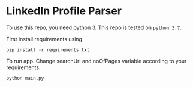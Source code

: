 # LinkedIn Profile Parser
To use this repo, you need python 3. This repo is tested on `python 3.7`.

First install requirements using
```
pip install -r requirements.txt
```
To run app. Change searchUrl and noOfPages variable according to your requirements.
```
python main.py
```
